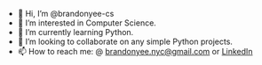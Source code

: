 - 👋 Hi, I’m @brandonyee-cs
- 👀 I’m interested in Computer Science.
- 🌱 I’m currently learning Python.
- 💞️ I’m looking to collaborate on any simple Python projects.
- 📫 How to reach me: @ brandonyee.nyc@gmail.com or [LinkedIn](https://www.linkedin.com/in/brandon-yee-0b335a284/)
